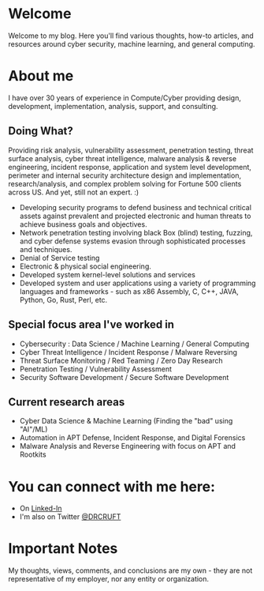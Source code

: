 # Welcome

Welcome to my blog. 
Here you'll find various thoughts, how-to articles, and resources around cyber security, machine learning, and general computing.

# About me

I  have over 30 years of experience in Compute/Cyber providing design, development, implementation, analysis, support, and consulting. 

## Doing What? 

Providing risk analysis, vulnerability assessment, penetration testing, threat surface analysis, cyber threat intelligence, malware analysis & reverse engineering, incident response, application and system level development, perimeter and internal security architecture design and implementation, research/analysis, and complex problem solving for Fortune 500 clients across US. And yet, still not an expert. :)

- Developing security programs to defend business and technical critical assets against prevalent and projected electronic and human threats to achieve business goals and objectives.
- Network penetration testing involving black Box (blind) testing, fuzzing, and cyber defense systems evasion through sophisticated processes and techniques. 
- Denial of Service testing
- Electronic & physical social engineering.
- Developed system kernel-level solutions and services
- Developed system and user applications using a variety of programming languages and frameworks - such as x86 Assembly, C, C++, JAVA, Python, Go, Rust, Perl, etc.

## Special focus area I've worked in
- Cybersecurity : Data Science / Machine Learning / General Computing
- Cyber Threat Intelligence / Incident Response / Malware Reversing
- Threat Surface Monitoring / Red Teaming / Zero Day Research
- Penetration Testing / Vulnerability Assessment
- Security Software Development / Secure Software Development

## Current research areas
- Cyber Data Science & Machine Learning (Finding the "bad" using "AI"/ML)
- Automation in APT Defense, Incident Response, and Digital Forensics
- Malware Analysis and Reverse Engineering with focus on APT and Rootkits

# You can connect with me here:
- On [Linked-In](https://www.linkedin.com/in/amintora/)
- I'm also on Twitter [@DRCRUFT](https://twitter.com/drcruft)

# Important Notes
My thoughts, views, comments, and conclusions are my own - they are not representative of my employer, nor any entity or organization.
